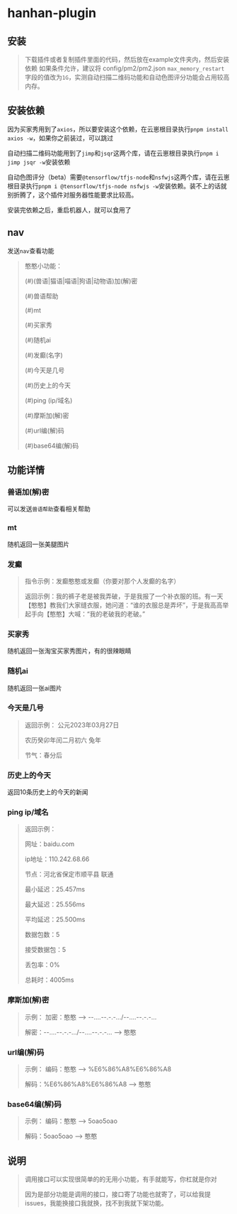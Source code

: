 # hanhan-plugin

## 安装

> 下载插件或者复制插件里面的代码，然后放在example文件夹内，然后安装依赖
> 如果条件允许，建议将 config/pm2/pm2.json `max_memory_restart` 字段的值改为`1G`，实测自动扫描二维码功能和自动色图评分功能会占用较高内存。

## 安装依赖

因为买家秀用到了`axios`，所以要安装这个依赖，在云崽根目录执行`pnpm install axios -w`，如果你之前装过，可以跳过

自动扫描二维码功能用到了`jimp`和`jsqr`这两个库，请在云崽根目录执行`pnpm i jimp jsqr -w`安装依赖

自动色图评分（beta）需要`@tensorflow/tfjs-node`和`nsfwjs`这两个库，请在云崽根目录执行`pnpm i @tensorflow/tfjs-node nsfwjs -w`安装依赖。装不上的话就别折腾了，这个插件对服务器性能要求比较高。

安装完依赖之后，重启机器人，就可以食用了

## nav

发送`nav`查看功能

> 憨憨小功能：
>
> (#)(兽语|猫语|喵语|狗语|动物语)加(解)密
>
> (#)兽语帮助
>
> (#)mt
>
> (#)买家秀
>
> (#)随机ai 
> 
>(#)发癫(名字)
>
> (#)今天是几号
>
> (#)历史上的今天
>
> (#)ping (ip/域名)
>
> (#)摩斯加(解)密
>
> (#)url编(解)码
>
> (#)base64编(解)码

## 功能详情

### 兽语加(解)密

可以发送`兽语帮助`查看相关帮助

### mt

随机返回一张美腿图片

### 发癫

> 指令示例：发癫憨憨或发癫（你要对那个人发癫的名字）
>
> 返回示例：我的裤子老是被我弄破，于是我报了一个补衣服的班。有一天【憨憨】教我们大家缝衣服，她问道：“谁的衣服总是弄坏”，于是我高高举起手向【憨憨】大喊：“我的老破我的老破。”

### 买家秀

随机返回一张淘宝买家秀图片，有的很辣眼睛

### 随机ai

随机返回一张ai图片

### 今天是几号

> 返回示例：
> 公元2023年03月27日
>
> 农历癸卯年闰二月初六
> 兔年
>
> 节气：春分后

### 历史上的今天

返回10条历史上的今天的新闻

### ping ip/域名

> 返回示例：
>
> 网址：baidu.com
>
> ip地址：110.242.68.66
>
> 节点：河北省保定市顺平县 联通
>
> 最小延迟：25.457ms
>
> 最大延迟：25.556ms
>
> 平均延迟：25.500ms
>
> 数据包数：5
>
> 接受数据包：5
>
> 丢包率：0%
>
> 总耗时：4005ms

### 摩斯加(解)密

> 示例：
> 加密：憨憨	-->	--....--.-.-.../--....--.-.-...
>
> 解密：--....--.-.-.../--....--.-.-...	-->	憨憨

### url编(解)码

> 示例：
> 编码：憨憨	-->	%E6%86%A8%E6%86%A8
>
> 解码：%E6%86%A8%E6%86%A8	-->	憨憨

### base64编(解)码

> 示例：
> 编码：憨憨	-->	5oao5oao
>
> 解码：5oao5oao	-->	憨憨

## 说明

> 调用接口可以实现很简单的的无用小功能，有手就能写，你杠就是你对
>
> 因为是部分功能是调用的接口，接口寄了功能也就寄了，可以给我提issues，我能换接口我就换，找不到我就下架功能。
